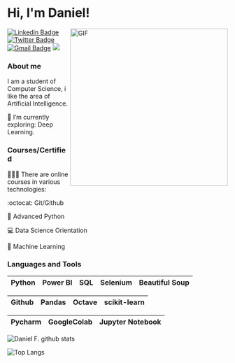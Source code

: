 
# Hi, I'm Daniel! 

<img align="right" alt="GIF" src="https://user-images.githubusercontent.com/55967568/107891209-cc65c380-6efb-11eb-930b-6e75c64c13c5.gif" width="360"/>


[![Linkedin Badge](https://img.shields.io/badge/-LinkedIn-blue?style=flat-square&logo=Linkedin&logoColor=white&link=https://www.linkedin.com/in/danielfernandow/)](https://www.linkedin.com/in/danielfernandow/)
[![Twitter Badge](https://img.shields.io/badge/-Twitter-1ca0f1?style=flat-square&labelColor=1ca0f1&logo=twitter&logoColor=white&link=https://twitter.com/danlelfernando)](https://twitter.com/danlelfernando)
[![Gmail Badge](https://img.shields.io/badge/-Gmail-c14438?style=flat-square&logo=Gmail&logoColor=white&link=mailto:danielfdasilva1997@gmail.com)](mailto:danielfdasilva1997@gmail.com) 
![](https://Visitor-badge.glitch.me/badge?page_id=danielfernandow.profileviews-badge)

### About me

I am a student of Computer Science, i like the area of Artificial Intelligence.

🌱 I’m currently exploring: Deep Learning.

### Courses/Certified

👨🏼‍🏫 There are online courses in various technologies:

:octocat: Git/Github 

:snake:  Advanced Python 

💻 Data Science Orientation 

:robot: Machine Learning

<!-- 📄 Resume : https://bit.ly/338K99X -->

### Languages and Tools

| Python | Power BI | SQL | Selenium | Beautiful Soup |
| :---: | :---: | :---: | :---: | :---: | 


| Github | Pandas |  Octave | scikit-learn |  
| :---: | :---: | :---: | :---: |

| Pycharm | GoogleColab | Jupyter Notebook |
| :---: | :---: | :---: |


![Daniel F. github stats](https://github-readme-stats.vercel.app/api?username=danielfernandow&show_icons=true&theme=dark)

![Top Langs](https://github-readme-stats.vercel.app/api/top-langs/?username=danielfernandow&layout=compact&show_icons=true&theme=dark)
